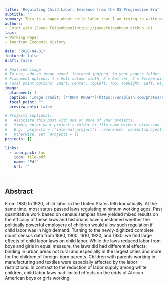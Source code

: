 ```yaml
---
title: 'Regulating Child Labor: Evidence from the US Progressive Era'
subtitle: ''
summary: This is a paper about child labor that I am trying to write with JJF.
authors:
- Joint with [James Feigenbaum](https://jamesfeigenbaum.github.io)
tags:
- Working Paper
- American Economic History

date: "2020-04-01"
featured: false
draft: false

# Featured image
# To use, add an image named `featured.jpg/png` to your page's folder.
# Placement options: 1 = Full column width, 2 = Out-set, 3 = Screen-width
# Focal point options: Smart, Center, TopLeft, Top, TopRight, Left, Right, BottomLeft, Bottom, BottomRight
image:
  placement: 1
  caption: 'Image credit: [**DONT KNOW**](https://unsplash.com/photos/CpkOjOcXdUY)'
  focal_point: ""
  preview_only: false

# Projects (optional).
#   Associate this post with one or more of your projects.
#   Simply enter your project's folder or file name without extension.
#   E.g. `projects = ["internal-project"]` references `content/project/deep-learning/index.md`.
#   Otherwise, set `projects = []`.
projects: []

links:
  - icon_pack: fas
    icon: file-pdf
    name: 'Pdf'
    url: ''
    
---
```



## Abstract
From 1880 to 1920, child labor in the United States fell dramatically. At the same time, most states passed laws regulating minimum working ages. Past quantitative work based on census samples have yielded mixed results on the efficacy of these laws and historians have questioned whether the politically powerful employers of children would allow such regulation if child labor was in high demand. Turning to the newly-digitized complete count census data from 1880, 1900, 1910, 1920, and 1930, we find large effects of child labor laws on child labor. While the laws reduced labor from boys and girls in equal measure, the laws did had differential effects, binding in urban areas not rural and especially in the largest cities and more for the children of foreign-born parents. Children with parents working in manufacturing and textiles were especially affected by the labor restrictions. In contrast to the reduction of labor supply among white children, child labor laws had limited effects on the odds of African American boys or girls working.
